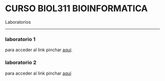 #  CURSO BIOL311 BIOINFORMATICA
Laboratorios 

***
###  laboratorio 1 
 para acceder al link pinchar [aquí](https://github.com/caamiiasd/BIOL311/blob/master/laboratorio%2001.md).
 ### laboratorio 2
 para acceder al link pinchar [aquí](https://github.com/caamiiasd/BIOL311/blob/master/Laboratorio%2002.md)
 
